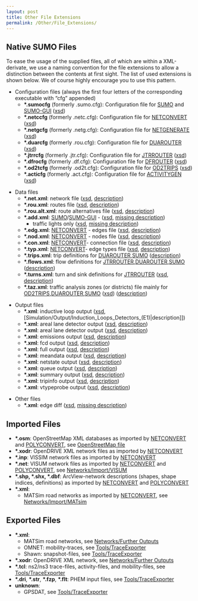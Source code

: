 ```yaml
---
layout: post
title: Other File Extensions
permalink: /Other/File_Extensions/
---
```


Native SUMO Files
-----------------

To ease the usage of the supplied files, all of which are within a XML-derivate, we use a naming convention for the file extensions to allow a distinction between the contents at first sight. The list of used extensions is shown below. We of course highly encourage you to use this pattern.

-   Configuration files (always the first four letters of the corresponding executable with “cfg” appended)
    -   **\*.sumocfg** (formerly .sumo.cfg): Configuration file for [SUMO](/SUMO "wikilink") and [SUMO-GUI](/SUMO-GUI "wikilink") ([xsd](http://sumo.dlr.de/xsd/sumoConfiguration.xsd))
    -   **\*.netccfg** (formerly .netc.cfg): Configuration file for [NETCONVERT](/NETCONVERT "wikilink") ([xsd](http://sumo.dlr.de/xsd/netconvertConfiguration.xsd))
    -   **\*.netgcfg** (formerly .netg.cfg): Configuration file for [NETGENERATE](/NETGENERATE "wikilink") ([xsd](http://sumo.dlr.de/xsd/netgenerateConfiguration.xsd))
    -   **\*.duarcfg** (formerly .rou.cfg): Configuration file for [DUAROUTER](/DUAROUTER "wikilink") ([xsd](http://sumo.dlr.de/xsd/duarouterConfiguration.xsd))
    -   **\*.jtrrcfg** (formerly .jtr.cfg): Configuration file for [JTRROUTER](/JTRROUTER "wikilink") ([xsd](http://sumo.dlr.de/xsd/jtrrouterConfiguration.xsd))
    -   **\*.dfrocfg** (formerly .df.cfg): Configuration file for [DFROUTER](/DFROUTER "wikilink") ([xsd](http://sumo.dlr.de/xsd/dfrouterConfiguration.xsd))
    -   **\*.od2tcfg** (formerly .od2t.cfg): Configuration file for [OD2TRIPS](/OD2TRIPS "wikilink") ([xsd](http://sumo.dlr.de/xsd/od2tripsConfiguration.xsd))
    -   **\*.acticfg** (formerly .act.cfg): Configuration file for [ACTIVITYGEN](/ACTIVITYGEN "wikilink") ([xsd](http://sumo.dlr.de/xsd/activitygenConfiguration.xsd))

<!-- -->

-   Data files
    -   **\*.net.xml**: network file ([xsd](http://sumo.dlr.de/xsd/net_file.xsd), [description](/Networks/SUMO_Road_Networks "wikilink"))
    -   **\*.rou.xml**: routes file ([xsd](http://sumo.dlr.de/xsd/routes_file.xsd), [description](/Definition_of_Vehicles,_Vehicle_Types,_and_Routes "wikilink"))
    -   **\*.rou.alt.xml**: route alternatives file ([xsd](http://sumo.dlr.de/xsd/routes_file.xsd), [description](/Demand/Dynamic_User_Assignment#General_behavior "wikilink"))
    -   **\*.add.xml**: [SUMO](/SUMO "wikilink")/[SUMO-GUI](/SUMO-GUI "wikilink") - ([xsd](http://sumo.dlr.de/xsd/additional_file.xsd), [missing description](/missing_description "wikilink"))
        -   traffic lights only ([xsd](http://sumo.dlr.de/xsd/tllogic_file.xsd), [missing description](/missing_description "wikilink"))
    -   **\*.edg.xml**: [NETCONVERT](/NETCONVERT "wikilink") - edges file ([xsd](http://sumo.dlr.de/xsd/edges_file.xsd), [description](/Networks/Building_Networks_from_own_XML-descriptions#Edge_Descriptions "wikilink"))
    -   **\*.nod.xml**: [NETCONVERT](/NETCONVERT "wikilink") - nodes file ([xsd](http://sumo.dlr.de/xsd/nodes_file.xsd), [description](/Networks/Building_Networks_from_own_XML-descriptions#Node_Descriptions "wikilink"))
    -   **\*.con.xml**: [NETCONVERT](/NETCONVERT "wikilink")- connection file ([xsd](http://sumo.dlr.de/xsd/connections_file.xsd), [description](/Networks/Building_Networks_from_own_XML-descriptions#Connection_Descriptions "wikilink"))
    -   **\*.typ.xml**: [NETCONVERT](/NETCONVERT "wikilink")- edge types file ([xsd](http://sumo.dlr.de/xsd/types_file.xsd), [description](/SUMO_edge_type_file "wikilink"))
    -   **\*.trips.xml**: trip definitions for [DUAROUTER](/DUAROUTER "wikilink"),[SUMO](/SUMO "wikilink") ([description](/Definition_of_Vehicles,_Vehicle_Types,_and_Routes#Incomplete_Routes_.28trips_and_flows.29 "wikilink"))
    -   **\*.flows.xml**: flow definitions for [JTRROUTER](/JTRROUTER "wikilink"),[DUAROUTER](/DUAROUTER "wikilink"),[SUMO](/SUMO "wikilink") ([description](/Definition_of_Vehicles,_Vehicle_Types,_and_Routes#Incomplete_Routes_.28trips_and_flows.29 "wikilink"))
    -   **\*.turns.xml**: turn and sink definitions for [JTRROUTER](/JTRROUTER "wikilink") ([xsd](http://sumo.dlr.de/xsd/turns_file.xsd), [description](/Demand/Routing_by_Turn_Probabilities "wikilink"))
    -   **\*.taz.xml**: traffic analysis zones (or districts) file mainly for [OD2TRIPS](/OD2TRIPS "wikilink"),[DUAROUTER](/DUAROUTER "wikilink"),[SUMO](/SUMO "wikilink") ([xsd](http://sumo.dlr.de/xsd/taz_file.xsd)) ([description](/Demand/Importing_O/D_Matrices#Describing_the_TAZ "wikilink"))

<!-- -->

-   Output files
    -   **\*.xml**: inductive loop output ([xsd](http://sumo.dlr.de/xsd/det_e1_file.xsd), \[Simulation/Output/Induction_Loops_Detectors_(E1)|description\]\])
    -   **\*.xml**: areal lane detector output ([xsd](http://sumo.dlr.de/xsd/det_e2_file.xsd), [description](/Simulation/Output/Lanearea_Detectors_(E2) "wikilink"))
    -   **\*.xml**: areal lane detector output ([xsd](http://sumo.dlr.de/xsd/det_e3_file.xsd), [description](/Simulation/Output/Multi-Entry_Multi-Exit_Detectors_(E3) "wikilink"))
    -   **\*.xml**: emissions output ([xsd](http://sumo.dlr.de/xsd/emission_file.xsd), [description](/Simulation/Output/EmissionOutput "wikilink"))
    -   **\*.xml**: fcd output ([xsd](http://sumo.dlr.de/xsd/fcd_file.xsd), [description](/Simulation/Output/FCDOutput "wikilink"))
    -   **\*.xml**: full output ([xsd](http://sumo.dlr.de/xsd/full_file.xsd), [description](/Simulation/Output/FullOutput "wikilink"))
    -   **\*.xml**: meandata output ([xsd](http://sumo.dlr.de/xsd/meandata_file.xsd), [description](/Simulation/Output/VTypeProbe "wikilink"))
    -   **\*.xml**: netstate output ([xsd](http://sumo.dlr.de/xsd/netstate_file.xsd), [description](/Simulation/Output/VTypeProbe "wikilink"))
    -   **\*.xml**: queue output ([xsd](http://sumo.dlr.de/xsd/queue_file.xsd), [description](/Simulation/Output/QueueOutput "wikilink"))
    -   **\*.xml**: summary output ([xsd](http://sumo.dlr.de/xsd/summary_file.xsd), [description](/Simulation/Output/Summary "wikilink"))
    -   **\*.xml**: tripinfo output ([xsd](http://sumo.dlr.de/xsd/tripinfo_file.xsd), [description](/Simulation/Output/TripInfo "wikilink"))
    -   **\*.xml**: vtypeprobe output ([xsd](http://sumo.dlr.de/xsd/vtypeprobe_file.xsd), [description](/Simulation/Output/VTypeProbe "wikilink"))

<!-- -->

-   Other files
    -   **\*.xml**: edge diff ([xsd](http://sumo.dlr.de/xsd/edgediff_file.xsd), [missing description](/missing_description "wikilink"))

Imported Files
--------------

-   **\*.osm**: OpenStreetMap XML databases as imported by [NETCONVERT](/NETCONVERT "wikilink") and [POLYCONVERT](/POLYCONVERT "wikilink"), see [OpenStreetMap file](/OpenStreetMap_file "wikilink")
-   **\*.xodr**: OpenDRIVE XML network files as imported by [NETCONVERT](/NETCONVERT "wikilink")
-   **\*.inp**: VISSIM network files as imported by [NETCONVERT](/NETCONVERT "wikilink")
-   **\*.net**: VISUM network files as imported by [NETCONVERT](/NETCONVERT "wikilink") and [POLYCONVERT](/POLYCONVERT "wikilink"), see [Networks/Import/VISUM](/Networks/Import/VISUM "wikilink")
-   **\*.shp, \*.shx, \*.dbf**: ArcView-network descriptions (shapes, shape indices, definitions) as imported by [NETCONVERT](/NETCONVERT "wikilink") and [POLYCONVERT](/POLYCONVERT "wikilink")
-   **\*.xml**:
    -   MATSim road networks as imported by [NETCONVERT](/NETCONVERT "wikilink"), see [Networks/Import/MATsim](/Networks/Import/MATsim "wikilink")

Exported Files
--------------

-   **\*.xml**:
    -   MATSim road networks, see [Networks/Further Outputs](/Networks/Further_Outputs "wikilink")
    -   OMNET: mobility-traces, see [Tools/TraceExporter](/Tools/TraceExporter "wikilink")
    -   Shawn: snapshot-files, see [Tools/TraceExporter](/Tools/TraceExporter "wikilink")
-   **\*.xodr**: OpenDRIVE XML network, see [Networks/Further Outputs](/Networks/Further_Outputs "wikilink")
-   **\*.tcl**: ns2/ns3 trace-files, activity-files, and mobility-files, see [Tools/TraceExporter](/Tools/TraceExporter "wikilink")
-   **\*.dri**, **\*.str**, **\*.fzp**, **\*.flt**: PHEM input files, see [Tools/TraceExporter](/Tools/TraceExporter "wikilink")
-   **unknown**:
    -   GPSDAT, see [Tools/TraceExporter](/Tools/TraceExporter "wikilink")
